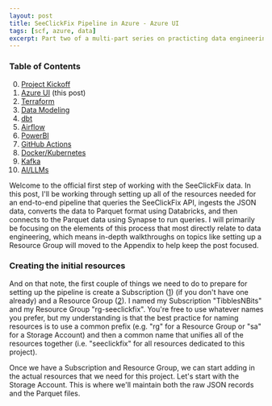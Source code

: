 ```yaml
---
layout: post
title: SeeClickFix Pipeline in Azure - Azure UI
tags: [scf, azure, data]
excerpt: Part two of a multi-part series on practicting data engineering skills with SeeClickFix data.
---
```


### Table of Contents
0. [Project Kickoff](https://tibblesnbits.com/scf-kickoff/)  
1. [Azure UI](https://tibblesnbits.com/scf-azure-ui) (this post)  
2. [Terraform](https://tibblesnbits.com/scf-terraform)  
3. [Data Modeling](https://tibblesnbits.com/scf-data-modeling)  
4. [dbt](https://tibblesnbits.com/scf-dbt)  
5. [Airflow](https://tibblesnbits.com/scf-airflow)  
6. [PowerBI](https://tibblesnbits.com/scf-powerbi)  
7. [GitHub Actions](https://tibblesnbits.com/scf-github-actions)  
8. [Docker/Kubernetes](https://tibblesnbits.com/scf-docker-kubernetes)  
9. [Kafka](https://tibblesnbits.com/scf-kafka)  
10. [AI/LLMs](https://tibblesnbits.com/scf-ai)  

Welcome to the official first step of working with the SeeClickFix data. In this post, I'll be working through setting up all of the resources needed for an end-to-end pipeline that queries the SeeClickFix API, ingests the JSON data, converts the data to Parquet format using Databricks, and then connects to the Parquet data using Synapse to run queries. I will primarily be focusing on the elements of this process that most directly relate to data engineering, which means in-depth walkthroughs on topics like setting up a Resource Group will moved to the Appendix to help keep the post focused.

### Creating the initial resources

And on that note, the first couple of things we need to do to prepare for setting up the pipeline is create a Subscription ([1](/appendix/create-azure-subscription)) (if you don't have one already) and a Resource Group ([2](/appendix/create-azure-resource-group)). I named my Subscription "TibblesNBits" and my Resource Group "rg-seeclickfix". You're free to use whatever names you prefer, but my understanding is that the best practice for naming resources is to use a common prefix (e.g. "rg" for a Resource Group or "sa" for a Storage Account) and then a common name that unifies all of the resources together (i.e. "seeclickfix" for all resources dedicated to this project).

Once we have a Subscription and Resource Group, we can start adding in the actual resources that we need for this project. Let's start with the Storage Account. This is where we'll maintain both the raw JSON records and the Parquet files. 